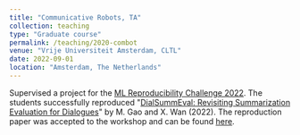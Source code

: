 ```yaml
---
title: "Communicative Robots, TA"
collection: teaching
type: "Graduate course"
permalink: /teaching/2020-combot
venue: "Vrije Universiteit Amsterdam, CLTL"
date: 2022-09-01
location: "Amsterdam, The Netherlands"
---
```

Supervised a project for the [ML Reproducibility Challenge 2022](https://paperswithcode.com/rc2022). The students successfully reproduced 
"[DialSummEval: Revisiting Summarization Evaluation for Dialogues](https://aclanthology.org/2022.naacl-main.418/)" by M. Gao and X. Wan (2022). 
The reproduction paper was accepted to the workshop and can be found [here](https://openreview.net/pdf?id=3jaZ5tKRyiT).



